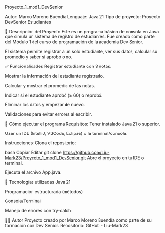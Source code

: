 Proyecto_1_mod1_DevSenior

Autor: Marco Moreno Buendía
Lenguaje: Java 21
Tipo de proyecto: Proyecto DevSenior Estudiantes

🎯 Descripción del Proyecto
Este es un programa básico de consola en Java que simula un sistema de registro de estudiantes. Fue creado como parte del Módulo 1 del curso de programación de la academia Dev Senior.

El sistema permite registrar a un solo estudiante, ver sus datos, calcular su promedio y saber si aprobó o no.

✅ Funcionalidades
Registrar estudiante con 3 notas.

Mostrar la información del estudiante registrado.

Calcular y mostrar el promedio de las notas.

Indicar si el estudiante aprobó (≥ 60) o reprobó.

Eliminar los datos y empezar de nuevo.

Validaciones para evitar errores al escribir.

🚀 Cómo ejecutar el programa
Requisitos:
Tener instalado Java 21 o superior.

Usar un IDE (IntelliJ, VSCode, Eclipse) o la terminal/consola.

Instrucciones:
Clona el repositorio:

bash
Copiar
Editar
git clone https://github.com/Liu-Mark23/Proyecto_1_mod1_DevSenior.git
Abre el proyecto en tu IDE o terminal.

Ejecuta el archivo App.java.

🔧 Tecnologías utilizadas
Java 21

Programación estructurada (métodos)

Consola/Terminal

Manejo de errores con try-catch

👨‍💻 Autor
Proyecto creado por Marco Moreno Buendía como parte de su formación con Dev Senior.
Repositorio: GitHub - Liu-Mark23
